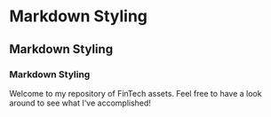 # Markdown Styling

## Markdown Styling

### Markdown Styling

Welcome to my repository of FinTech assets. Feel free to have a look around to see what I've accomplished!

